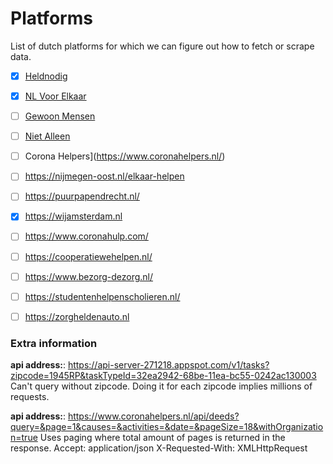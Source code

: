 # Platforms
List of dutch platforms for which we can figure out how to fetch or scrape data.

- [X] [Heldnodig](https://heldnodig.nl/)
- [X] [NL Voor Elkaar](https://www.nlvoorelkaar.nl/coronahulp/)
- [ ] [Gewoon Mensen](https://www.gewoonmensendiemensenwillenhelpen.nl/)
- [ ] [Niet Alleen](https://nietalleen.nl/)
- [ ] Corona Helpers](https://www.coronahelpers.nl/)
- [ ] https://nijmegen-oost.nl/elkaar-helpen
- [ ] https://puurpapendrecht.nl/
- [X] https://wijamsterdam.nl
- [ ] https://www.coronahulp.com/
- [ ] https://cooperatiewehelpen.nl/
- [ ] https://www.bezorg-dezorg.nl/
- [ ] https://studentenhelpenscholieren.nl/
- [ ] https://zorgheldenauto.nl



### Extra information
**api address:**: https://api-server-271218.appspot.com/v1/tasks?zipcode=1945RP&taskTypeId=32ea2942-68be-11ea-bc55-0242ac130003
Can't query without zipcode. Doing it for each zipcode implies millions of requests. 

**api address:**: https://www.coronahelpers.nl/api/deeds?query=&page=1&causes=&activities=&date=&pageSize=18&withOrganization=true
Uses paging where total amount of pages is returned in the response.
Accept: application/json
X-Requested-With: XMLHttpRequest
